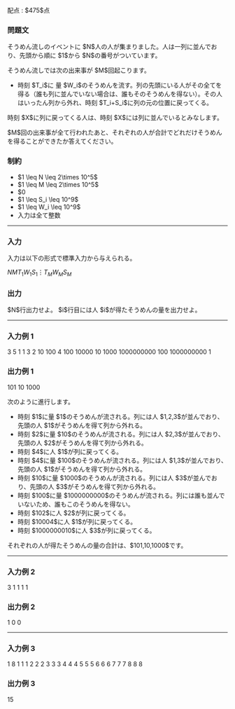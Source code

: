 
<div>

<span>

<span>

<p>
配点 : $475$点
</p>

<div>

<section>

### **問題文**

<p>
そうめん流しのイベントに $N$人の人が集まりました。人は一列に並んでおり、先頭から順に $1$から $N$の番号がついています。
</p>

<p>
そうめん流しでは次の出来事が $M$回起こります。
</p>

<ul>

<li>
時刻 $T_i$に 量 $W_i$のそうめんを流す。列の先頭にいる人がその全てを得る（誰も列に並んでいない場合は、誰もそのそうめんを得ない）。その人はいったん列から外れ、時刻 $T_i+S_i$に列の元の位置に戻ってくる。
</li>

</ul>

<p>
時刻 $X$に列に戻ってくる人は、時刻 $X$には列に並んでいるとみなします。
</p>

<p>
$M$回の出来事が全て行われたあと、それぞれの人が合計でどれだけそうめんを得ることができたか答えてください。
</p>

</section>

</div>

<div>

<section>

### **制約**

<ul>

<li>
$1 \leq N \leq 2\times 10^5$
</li>

<li>
$1 \leq M \leq 2\times 10^5$
</li>

<li>
$0 <T_1 <\ldots < T_M \leq 10^9$
</li>

<li>
$1 \leq S_i \leq 10^9$
</li>

<li>
$1 \leq W_i \leq 10^9$
</li>

<li>
入力は全て整数
</li>

</ul>

</section>

</div>

---

<div>

<div>

<section>

### **入力**

<p>
入力は以下の形式で標準入力から与えられる。
</p>

<div>

$N$$M$$T_1$$W_1$$S_1$$\vdots$$T_M$$W_M$$S_M$
</div>

</section>

</div>

<div>

<section>

### **出力**

<p>
$N$行出力せよ。
$i$行目には人 $i$が得たそうめんの量を出力せよ。
</p>

</section>

</div>

</div>

---

<div>

<section>

### **入力例 1**

<div>

3 5
1 1 3
2 10 100
4 100 10000
10 1000 1000000000
100 1000000000 1

</div>

</section>

</div>

<div>

<section>

### **出力例 1**

<div>

101
10
1000

</div>

<p>
次のように進行します。
</p>

<ul>

<li>
時刻 $1$に量 $1$のそうめんが流される。列には人 $1,2,3$が並んでおり、先頭の人 $1$がそうめんを得て列から外れる。
</li>

<li>
時刻 $2$に量 $10$のそうめんが流される。列には人 $2,3$が並んでおり、先頭の人 $2$がそうめんを得て列から外れる。
</li>

<li>
時刻 $4$に人 $1$が列に戻ってくる。
</li>

<li>
時刻 $4$に量 $100$のそうめんが流される。列には人 $1,3$が並んでおり、先頭の人 $1$がそうめんを得て列から外れる。
</li>

<li>
時刻 $10$に量 $1000$のそうめんが流される。列には人 $3$が並んでおり、先頭の人 $3$がそうめんを得て列から外れる。
</li>

<li>
時刻 $100$に量 $1000000000$のそうめんが流される。列には誰も並んでいないため、誰もこのそうめんを得ない。
</li>

<li>
時刻 $102$に人 $2$が列に戻ってくる。
</li>

<li>
時刻 $10004$に人 $1$が列に戻ってくる。
</li>

<li>
時刻 $1000000010$に人 $3$が列に戻ってくる。
</li>

</ul>

<p>
それぞれの人が得たそうめんの量の合計は、$101,10,1000$です。
</p>

</section>

</div>

---

<div>

<section>

### **入力例 2**

<div>

3 1
1 1 1

</div>

</section>

</div>

<div>

<section>

### **出力例 2**

<div>

1
0
0

</div>

</section>

</div>

---

<div>

<section>

### **入力例 3**

<div>

1 8
1 1 1
2 2 2
3 3 3
4 4 4
5 5 5
6 6 6
7 7 7
8 8 8

</div>

</section>

</div>

<div>

<section>

### **出力例 3**

<div>

15

</div>

</section>

</div>

</span>

</span>

</div>
